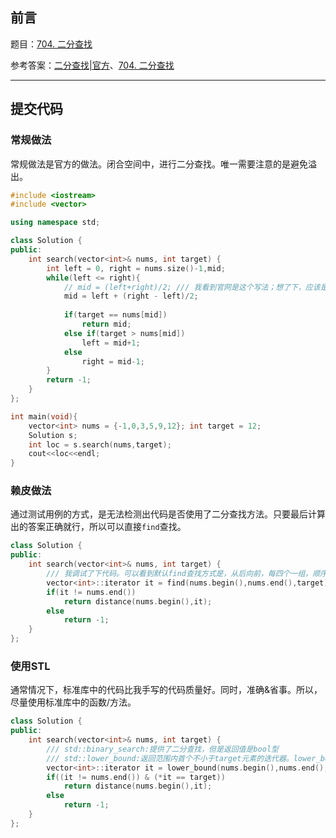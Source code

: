 ## 前言

题目：[704. 二分查找](https://leetcode-cn.com/problems/binary-search/)

参考答案：[二分查找|官方](https://leetcode-cn.com/problems/binary-search/solution/er-fen-cha-zhao-by-leetcode/)、[704. 二分查找](https://github.com/youngyangyang04/leetcode-master/blob/master/problems/0704.%E4%BA%8C%E5%88%86%E6%9F%A5%E6%89%BE.md)

---

## 提交代码

### 常规做法

常规做法是官方的做法。闭合空间中，进行二分查找。唯一需要注意的是避免溢出。

```c++
#include <iostream>
#include <vector>

using namespace std;

class Solution {
public:
    int search(vector<int>& nums, int target) {
        int left = 0, right = nums.size()-1,mid;
        while(left <= right){
            // mid = (left+right)/2; /// 我看到官网是这个写法；想了下，应该是担心right+left的值超出了int的范围
            mid = left + (right - left)/2;
            
            if(target == nums[mid])
                return mid;
            else if(target > nums[mid])
                left = mid+1;
            else
                right = mid-1;
        }
        return -1;
    }
};

int main(void){
    vector<int> nums = {-1,0,3,5,9,12}; int target = 12;
    Solution s;
    int loc = s.search(nums,target);
    cout<<loc<<endl;
}
```
### 赖皮做法

通过测试用例的方式，是无法检测出代码是否使用了二分查找方法。只要最后计算出的答案正确就行，所以可以直接`find`查找。

```c++
class Solution {
public:
    int search(vector<int>& nums, int target) {
        /// 我调试了下代码。可以看到默认find查找方式是，从后向前，每四个一组，顺序查找。适用于无序情况。
        vector<int>::iterator it = find(nums.begin(),nums.end(),target);
        if(it != nums.end())
            return distance(nums.begin(),it);
        else 
            return -1;
    }
};
```

### 使用STL

通常情况下，标准库中的代码比我手写的代码质量好。同时，准确&省事。所以，尽量使用标准库中的函数/方法。

```c++
class Solution {
public:
    int search(vector<int>& nums, int target) {
        /// std::binary_search:提供了二分查找，但是返回值是bool型
        /// std::lower_bound:返回范围内首个不小于target元素的迭代器。lower_bound每次步长为一半，和二分查找时间复杂度相同。
        vector<int>::iterator it = lower_bound(nums.begin(),nums.end(),target);
        if((it != nums.end()) & (*it == target))
            return distance(nums.begin(),it);
        else
            return -1;
    }
};
```